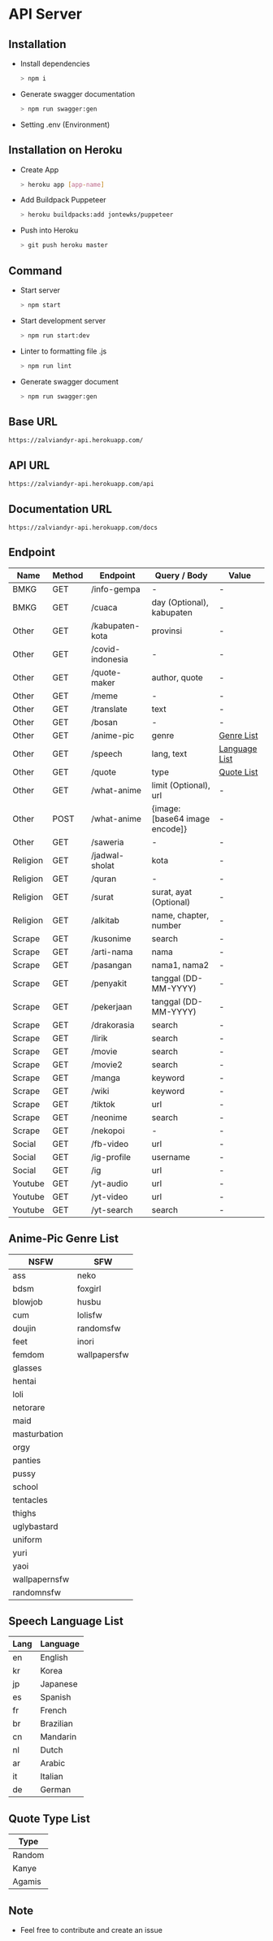 # API Server

## Installation

- Install dependencies

  ```bash
  > npm i
  ```

- Generate swagger documentation

  ```bash
  > npm run swagger:gen
  ```

- Setting .env (Environment)

## Installation on Heroku

- Create App

  ```bash
  > heroku app [app-name]
  ```

- Add Buildpack Puppeteer

  ```bash
  > heroku buildpacks:add jontewks/puppeteer
  ```

- Push into Heroku

  ```bash
  > git push heroku master
  ```

## Command

- Start server

  ```bash
  > npm start
  ```

- Start development server

  ```bash
  > npm run start:dev
  ```

- Linter to formatting file .js

  ```bash
  > npm run lint
  ```

- Generate swagger document
  ```bash
  > npm run swagger:gen
  ```

## Base URL

`https://zalviandyr-api.herokuapp.com/`

## API URL

`https://zalviandyr-api.herokuapp.com/api`

## Documentation URL

`https://zalviandyr-api.herokuapp.com/docs`

## Endpoint

| Name     | Method | Endpoint         | Query / Body                   | Value                                  |
| -------- | ------ | ---------------- | ------------------------------ | -------------------------------------- |
| BMKG     | GET    | /info-gempa      | -                              | -                                      |
| BMKG     | GET    | /cuaca           | day (Optional), kabupaten      | -                                      |
| Other    | GET    | /kabupaten-kota  | provinsi                       | -                                      |
| Other    | GET    | /covid-indonesia | -                              | -                                      |
| Other    | GET    | /quote-maker     | author, quote                  | -                                      |
| Other    | GET    | /meme            | -                              | -                                      |
| Other    | GET    | /translate       | text                           | -                                      |
| Other    | GET    | /bosan           | -                              | -                                      |
| Other    | GET    | /anime-pic       | genre                          | [Genre List](#anime-pic-genre-list)    |
| Other    | GET    | /speech          | lang, text                     | [Language List](#speech-language-list) |
| Other    | GET    | /quote           | type                           | [Quote List](#quote-type-list)         |
| Other    | GET    | /what-anime      | limit (Optional), url          | -                                      |
| Other    | POST   | /what-anime      | {image: [base64 image encode]} | -                                      |
| Other    | GET    | /saweria         | -                              | -                                      |
| Religion | GET    | /jadwal-sholat   | kota                           | -                                      |
| Religion | GET    | /quran           | -                              | -                                      |
| Religion | GET    | /surat           | surat, ayat (Optional)         | -                                      |
| Religion | GET    | /alkitab         | name, chapter, number          | -                                      |
| Scrape   | GET    | /kusonime        | search                         | -                                      |
| Scrape   | GET    | /arti-nama       | nama                           | -                                      |
| Scrape   | GET    | /pasangan        | nama1, nama2                   | -                                      |
| Scrape   | GET    | /penyakit        | tanggal (DD-MM-YYYY)           | -                                      |
| Scrape   | GET    | /pekerjaan       | tanggal (DD-MM-YYYY)           | -                                      |
| Scrape   | GET    | /drakorasia      | search                         | -                                      |
| Scrape   | GET    | /lirik           | search                         | -                                      |
| Scrape   | GET    | /movie           | search                         | -                                      |
| Scrape   | GET    | /movie2          | search                         | -                                      |
| Scrape   | GET    | /manga           | keyword                        | -                                      |
| Scrape   | GET    | /wiki            | keyword                        | -                                      |
| Scrape   | GET    | /tiktok          | url                            | -                                      |
| Scrape   | GET    | /neonime         | search                         | -                                      |
| Scrape   | GET    | /nekopoi         | -                              | -                                      |
| Social   | GET    | /fb-video        | url                            | -                                      |
| Social   | GET    | /ig-profile      | username                       | -                                      |
| Social   | GET    | /ig              | url                            | -                                      |
| Youtube  | GET    | /yt-audio        | url                            | -                                      |
| Youtube  | GET    | /yt-video        | url                            | -                                      |
| Youtube  | GET    | /yt-search       | search                         | -                                      |

## Anime-Pic Genre List

| NSFW          | SFW          |
| ------------- | ------------ |
| ass           | neko         |
| bdsm          | foxgirl      |
| blowjob       | husbu        |
| cum           | lolisfw      |
| doujin        | randomsfw    |
| feet          | inori        |
| femdom        | wallpapersfw |
| glasses       |
| hentai        |
| loli          |
| netorare      |
| maid          |
| masturbation  |
| orgy          |
| panties       |
| pussy         |
| school        |
| tentacles     |
| thighs        |
| uglybastard   |
| uniform       |
| yuri          |
| yaoi          |
| wallpapernsfw |
| randomnsfw    |

## Speech Language List

| Lang | Language  |
| ---- | --------- |
| en   | English   |
| kr   | Korea     |
| jp   | Japanese  |
| es   | Spanish   |
| fr   | French    |
| br   | Brazilian |
| cn   | Mandarin  |
| nl   | Dutch     |
| ar   | Arabic    |
| it   | Italian   |
| de   | German    |

## Quote Type List

| Type   |
| ------ |
| Random |
| Kanye  |
| Agamis |

## Note

- Feel free to contribute and create an issue
